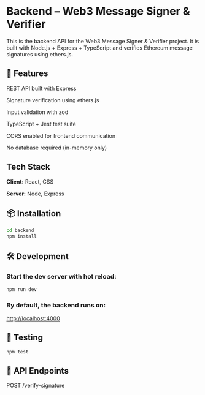 # Backend – Web3 Message Signer & Verifier

This is the backend API for the Web3 Message Signer & Verifier project.
It is built with Node.js + Express + TypeScript and verifies Ethereum message signatures using ethers.js.

## 🚀 Features

REST API built with Express

Signature verification using ethers.js

Input validation with zod

TypeScript + Jest test suite

CORS enabled for frontend communication

No database required (in-memory only)


## Tech Stack  
**Client:** React, CSS 

**Server:** Node, Express

## 📦 Installation
```bash
cd backend
npm install
```

## 🛠 Development

### Start the dev server with hot reload:
```bash
npm run dev
```

### By default, the backend runs on:
[http://localhost:4000](http://localhost:4000)



## 🧪 Testing
```bash
npm test
```

## 📡 API Endpoints
POST /verify-signature

